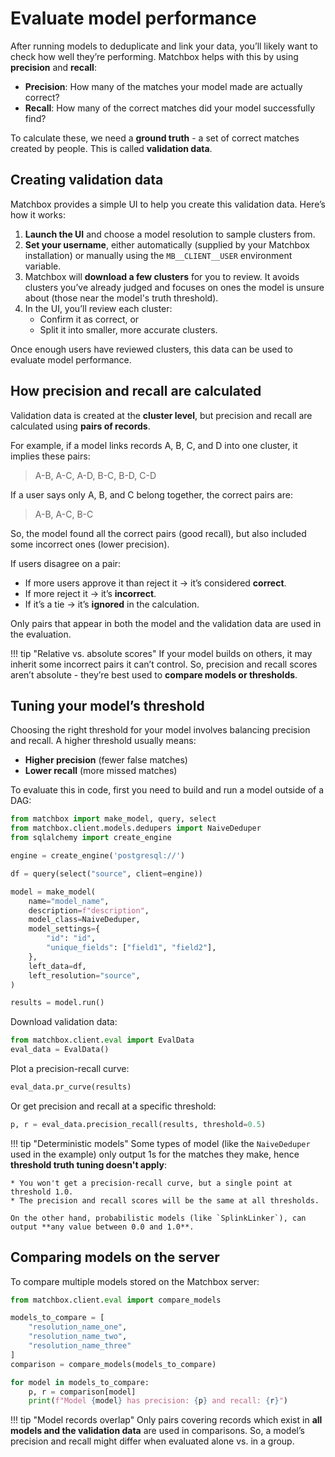 # Evaluate model performance

After running models to deduplicate and link your data, you’ll likely want to check how well they’re performing. Matchbox helps with this by using **precision** and **recall**:

* **Precision**: How many of the matches your model made are actually correct?
* **Recall**: How many of the correct matches did your model successfully find?

To calculate these, we need a **ground truth** - a set of correct matches created by people. This is called **validation data**.

## Creating validation data

Matchbox provides a simple UI to help you create this validation data. Here’s how it works:

1. **Launch the UI** and choose a model resolution to sample clusters from.
2. **Set your username**, either automatically (supplied by your Matchbox installation) or manually using the `MB__CLIENT__USER` environment variable.
3. Matchbox will **download a few clusters** for you to review. It avoids clusters you’ve already judged and focuses on ones the model is unsure about (those near the model's truth threshold).
4. In the UI, you’ll review each cluster:
   * Confirm it as correct, or
   * Split it into smaller, more accurate clusters.

Once enough users have reviewed clusters, this data can be used to evaluate model performance.

## How precision and recall are calculated

Validation data is created at the **cluster level**, but precision and recall are calculated using **pairs of records**.

For example, if a model links records A, B, C, and D into one cluster, it implies these pairs:

> A-B, A-C, A-D, B-C, B-D, C-D

If a user says only A, B, and C belong together, the correct pairs are:

> A-B, A-C, B-C

So, the model found all the correct pairs (good recall), but also included some incorrect ones (lower precision).

If users disagree on a pair:

* If more users approve it than reject it → it’s considered **correct**.
* If more reject it → it’s **incorrect**.
* If it’s a tie → it’s **ignored** in the calculation.

Only pairs that appear in both the model and the validation data are used in the evaluation.

!!! tip "Relative vs. absolute scores"
    If your model builds on others, it may inherit some incorrect pairs it can’t control. So, precision and recall scores aren’t absolute - they’re best used to **compare models or thresholds**.

## Tuning your model’s threshold

Choosing the right threshold for your model involves balancing precision and recall. A higher threshold usually means:

* **Higher precision** (fewer false matches)
* **Lower recall** (more missed matches)

To evaluate this in code, first you need to build and run a model outside of a DAG:

```python
from matchbox import make_model, query, select
from matchbox.client.models.dedupers import NaiveDeduper
from sqlalchemy import create_engine

engine = create_engine('postgresql://')

df = query(select("source", client=engine))

model = make_model(
    name="model_name",
    description=f"description",
    model_class=NaiveDeduper,
    model_settings={
        "id": "id",
        "unique_fields": ["field1", "field2"],
    },
    left_data=df,
    left_resolution="source",
)

results = model.run()
```

Download validation data:

```python
from matchbox.client.eval import EvalData
eval_data = EvalData()
```

Plot a precision-recall curve:

```python
eval_data.pr_curve(results)
```

Or get precision and recall at a specific threshold:

```python
p, r = eval_data.precision_recall(results, threshold=0.5)
```

!!! tip "Deterministic models"
    Some types of model (like the `NaiveDeduper` used in the example) only output 1s for the matches they make, hence **threshold truth tuning doesn't apply**:

    * You won't get a precision-recall curve, but a single point at threshold 1.0.
    * The precision and recall scores will be the same at all thresholds.

    On the other hand, probabilistic models (like `SplinkLinker`), can output **any value between 0.0 and 1.0**.

## Comparing models on the server

To compare multiple models stored on the Matchbox server:

```python
from matchbox.client.eval import compare_models

models_to_compare = [
    "resolution_name_one",
    "resolution_name_two",
    "resolution_name_three"
]
comparison = compare_models(models_to_compare)

for model in models_to_compare:
    p, r = comparison[model]
    print(f"Model {model} has precision: {p} and recall: {r}")
```

!!! tip "Model records overlap"
    Only pairs covering records which exist in **all models and the validation data** are used in comparisons. So, a model’s precision and recall might differ when evaluated alone vs. in a group.